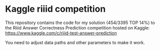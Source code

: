 # Kaggle riiid competition
This repository contains the code for my solution (454/3395 TOP 14%) to the Riiid Answer Correctness Prediction competition hosted on Kaggle: 
https://www.kaggle.com/c/riiid-test-answer-prediction

You need to adjust data paths and other parameters to make it work.
